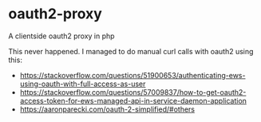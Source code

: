 # oauth2-proxy
A clientside oauth2 proxy in php

This never happened. I managed to do manual curl calls with oauth2 using this:

* https://stackoverflow.com/questions/51900653/authenticating-ews-using-oauth-with-full-access-as-user
* https://stackoverflow.com/questions/57009837/how-to-get-oauth2-access-token-for-ews-managed-api-in-service-daemon-application
* https://aaronparecki.com/oauth-2-simplified/#others

